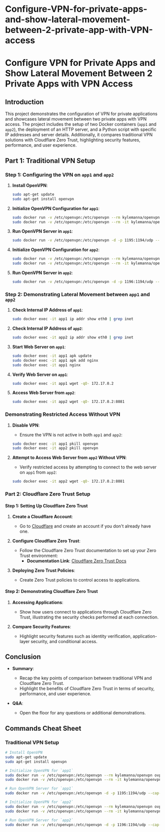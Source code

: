 # Configure-VPN-for-private-apps-and-show-lateral-movement-between-2-private-app-with-VPN-access
# Configure VPN for Private Apps and Show Lateral Movement Between 2 Private Apps with VPN Access

## Introduction
This project demonstrates the configuration of VPN for private applications and showcases lateral movement between two private apps with VPN access. The project includes the setup of two Docker containers (`app1` and `app2`), the deployment of an HTTP server, and a Python script with specific IP addresses and server details. Additionally, it compares traditional VPN solutions with Cloudflare Zero Trust, highlighting security features, performance, and user experience.

## Part 1: Traditional VPN Setup

### Step 1: Configuring the VPN on `app1` and `app2`

1. **Install OpenVPN**:
    ```bash
    sudo apt-get update
    sudo apt-get install openvpn
    ```

2. **Initialize OpenVPN Configuration for `app1`**:
    ```bash
    sudo docker run -v /etc/openvpn:/etc/openvpn --rm kylemanna/openvpn ovpn_genconfig -u udp://<Server_IP>:1195
    sudo docker run -v /etc/openvpn:/etc/openvpn --rm -it kylemanna/openvpn ovpn_initpki
    ```

3. **Run OpenVPN Server in `app1`**:
    ```bash
    sudo docker run -v /etc/openvpn:/etc/openvpn -d -p 1195:1194/udp --cap-add=NET_ADMIN --name app1 kylemanna/openvpn
    ```

4. **Initialize OpenVPN Configuration for `app2`**:
    ```bash
    sudo docker run -v /etc/openvpn:/etc/openvpn --rm kylemanna/openvpn ovpn_genconfig -u udp://<Server_IP>:1196
    sudo docker run -v /etc/openvpn:/etc/openvpn --rm -it kylemanna/openvpn ovpn_initpki
    ```

5. **Run OpenVPN Server in `app2`**:
    ```bash
    sudo docker run -v /etc/openvpn:/etc/openvpn -d -p 1196:1194/udp --cap-add=NET_ADMIN --name app2 kylemanna/openvpn
    ```

### Step 2: Demonstrating Lateral Movement between `app1` and `app2`

1. **Check Internal IP Address of `app1`**:
    ```bash
    sudo docker exec -it app1 ip addr show eth0 | grep inet
    ```

2. **Check Internal IP Address of `app2`**:
    ```bash
    sudo docker exec -it app2 ip addr show eth0 | grep inet
    ```

3. **Start Web Server on `app1`**:
    ```bash
    sudo docker exec -it app1 apk update
    sudo docker exec -it app1 apk add nginx
    sudo docker exec -it app1 nginx
    ```

4. **Verify Web Server on `app1`**:
    ```bash
    sudo docker exec -it app1 wget -qO- 172.17.0.2
    ```

5. **Access Web Server from `app2`**:
    ```bash
    sudo docker exec -it app2 wget -qO- 172.17.0.2:8081
    ```

### Demonstrating Restricted Access Without VPN

1. **Disable VPN**:
    - Ensure the VPN is not active in both `app1` and `app2`:
    ```bash
    sudo docker exec -it app1 pkill openvpn
    sudo docker exec -it app2 pkill openvpn
    ```

2. **Attempt to Access Web Server from `app2` Without VPN**:
    - Verify restricted access by attempting to connect to the web server on `app1` from `app2`:
    ```bash
    sudo docker exec -it app2 wget -qO- 172.17.0.2:8081
    ```

### Part 2: Cloudflare Zero Trust Setup

#### Step 1: Setting Up Cloudflare Zero Trust

1. **Create a Cloudflare Account**:
    - Go to [Cloudflare](https://www.cloudflare.com) and create an account if you don't already have one.

2. **Configure Cloudflare Zero Trust**:
    - Follow the Cloudflare Zero Trust documentation to set up your Zero Trust environment:
      - **Documentation Link**: [Cloudflare Zero Trust Docs](https://developers.cloudflare.com/cloudflare-one/)

3. **Deploying Zero Trust Policies**:
    - Create Zero Trust policies to control access to applications.

#### Step 2: Demonstrating Cloudflare Zero Trust

1. **Accessing Applications**:
    - Show how users connect to applications through Cloudflare Zero Trust, illustrating the security checks performed at each connection.

2. **Compare Security Features**:
    - Highlight security features such as identity verification, application-layer security, and conditional access.

## Conclusion

- **Summary**:
  - Recap the key points of comparison between traditional VPN and Cloudflare Zero Trust.
  - Highlight the benefits of Cloudflare Zero Trust in terms of security, performance, and user experience.

- **Q&A**:
  - Open the floor for any questions or additional demonstrations.

## Commands Cheat Sheet

### Traditional VPN Setup
```bash
# Install OpenVPN
sudo apt-get update
sudo apt-get install openvpn

# Initialize OpenVPN for `app1`
sudo docker run -v /etc/openvpn:/etc/openvpn --rm kylemanna/openvpn ovpn_genconfig -u udp://<Server_IP>:1195
sudo docker run -v /etc/openvpn:/etc/openvpn --rm -it kylemanna/openvpn ovpn_initpki

# Run OpenVPN Server for `app1`
sudo docker run -v /etc/openvpn:/etc/openvpn -d -p 1195:1194/udp --cap-add=NET_ADMIN --name app1 kylemanna/openvpn

# Initialize OpenVPN for `app2`
sudo docker run -v /etc/openvpn:/etc/openvpn --rm kylemanna/openvpn ovpn_genconfig -u udp://<Server_IP>:1196
sudo docker run -v /etc/openvpn:/etc/openvpn --rm -it kylemanna/openvpn ovpn_initpki

# Run OpenVPN Server for `app2`
sudo docker run -v /etc/openvpn:/etc/openvpn -d -p 1196:1194/udp --cap-add=NET_ADMIN --name app2 kylemanna/openvpn
